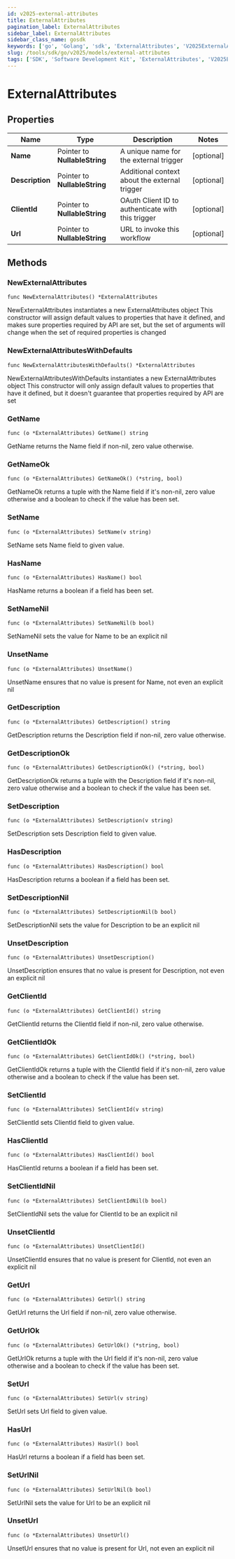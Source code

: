 ```yaml
---
id: v2025-external-attributes
title: ExternalAttributes
pagination_label: ExternalAttributes
sidebar_label: ExternalAttributes
sidebar_class_name: gosdk
keywords: ['go', 'Golang', 'sdk', 'ExternalAttributes', 'V2025ExternalAttributes'] 
slug: /tools/sdk/go/v2025/models/external-attributes
tags: ['SDK', 'Software Development Kit', 'ExternalAttributes', 'V2025ExternalAttributes']
---
```


# ExternalAttributes

## Properties

Name | Type | Description | Notes
------------ | ------------- | ------------- | -------------
**Name** | Pointer to **NullableString** | A unique name for the external trigger | [optional] 
**Description** | Pointer to **NullableString** | Additional context about the external trigger | [optional] 
**ClientId** | Pointer to **NullableString** | OAuth Client ID to authenticate with this trigger | [optional] 
**Url** | Pointer to **NullableString** | URL to invoke this workflow | [optional] 

## Methods

### NewExternalAttributes

`func NewExternalAttributes() *ExternalAttributes`

NewExternalAttributes instantiates a new ExternalAttributes object
This constructor will assign default values to properties that have it defined,
and makes sure properties required by API are set, but the set of arguments
will change when the set of required properties is changed

### NewExternalAttributesWithDefaults

`func NewExternalAttributesWithDefaults() *ExternalAttributes`

NewExternalAttributesWithDefaults instantiates a new ExternalAttributes object
This constructor will only assign default values to properties that have it defined,
but it doesn't guarantee that properties required by API are set

### GetName

`func (o *ExternalAttributes) GetName() string`

GetName returns the Name field if non-nil, zero value otherwise.

### GetNameOk

`func (o *ExternalAttributes) GetNameOk() (*string, bool)`

GetNameOk returns a tuple with the Name field if it's non-nil, zero value otherwise
and a boolean to check if the value has been set.

### SetName

`func (o *ExternalAttributes) SetName(v string)`

SetName sets Name field to given value.

### HasName

`func (o *ExternalAttributes) HasName() bool`

HasName returns a boolean if a field has been set.

### SetNameNil

`func (o *ExternalAttributes) SetNameNil(b bool)`

 SetNameNil sets the value for Name to be an explicit nil

### UnsetName
`func (o *ExternalAttributes) UnsetName()`

UnsetName ensures that no value is present for Name, not even an explicit nil
### GetDescription

`func (o *ExternalAttributes) GetDescription() string`

GetDescription returns the Description field if non-nil, zero value otherwise.

### GetDescriptionOk

`func (o *ExternalAttributes) GetDescriptionOk() (*string, bool)`

GetDescriptionOk returns a tuple with the Description field if it's non-nil, zero value otherwise
and a boolean to check if the value has been set.

### SetDescription

`func (o *ExternalAttributes) SetDescription(v string)`

SetDescription sets Description field to given value.

### HasDescription

`func (o *ExternalAttributes) HasDescription() bool`

HasDescription returns a boolean if a field has been set.

### SetDescriptionNil

`func (o *ExternalAttributes) SetDescriptionNil(b bool)`

 SetDescriptionNil sets the value for Description to be an explicit nil

### UnsetDescription
`func (o *ExternalAttributes) UnsetDescription()`

UnsetDescription ensures that no value is present for Description, not even an explicit nil
### GetClientId

`func (o *ExternalAttributes) GetClientId() string`

GetClientId returns the ClientId field if non-nil, zero value otherwise.

### GetClientIdOk

`func (o *ExternalAttributes) GetClientIdOk() (*string, bool)`

GetClientIdOk returns a tuple with the ClientId field if it's non-nil, zero value otherwise
and a boolean to check if the value has been set.

### SetClientId

`func (o *ExternalAttributes) SetClientId(v string)`

SetClientId sets ClientId field to given value.

### HasClientId

`func (o *ExternalAttributes) HasClientId() bool`

HasClientId returns a boolean if a field has been set.

### SetClientIdNil

`func (o *ExternalAttributes) SetClientIdNil(b bool)`

 SetClientIdNil sets the value for ClientId to be an explicit nil

### UnsetClientId
`func (o *ExternalAttributes) UnsetClientId()`

UnsetClientId ensures that no value is present for ClientId, not even an explicit nil
### GetUrl

`func (o *ExternalAttributes) GetUrl() string`

GetUrl returns the Url field if non-nil, zero value otherwise.

### GetUrlOk

`func (o *ExternalAttributes) GetUrlOk() (*string, bool)`

GetUrlOk returns a tuple with the Url field if it's non-nil, zero value otherwise
and a boolean to check if the value has been set.

### SetUrl

`func (o *ExternalAttributes) SetUrl(v string)`

SetUrl sets Url field to given value.

### HasUrl

`func (o *ExternalAttributes) HasUrl() bool`

HasUrl returns a boolean if a field has been set.

### SetUrlNil

`func (o *ExternalAttributes) SetUrlNil(b bool)`

 SetUrlNil sets the value for Url to be an explicit nil

### UnsetUrl
`func (o *ExternalAttributes) UnsetUrl()`

UnsetUrl ensures that no value is present for Url, not even an explicit nil


